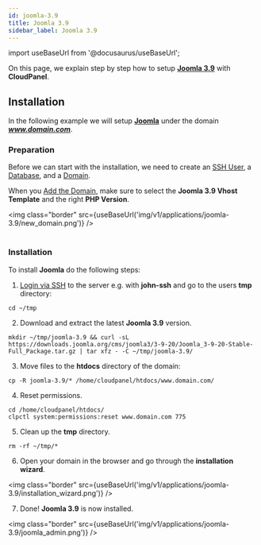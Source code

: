 ```yaml
---
id: joomla-3.9
title: Joomla 3.9
sidebar_label: Joomla 3.9
---
```


import useBaseUrl from '@docusaurus/useBaseUrl';

On this page, we explain step by step how to setup **[Joomla 3.9](https://www.joomla.org/)** with **CloudPanel**.

## Installation

In the following example we will setup **[Joomla](https://www.joomla.org/)** under the domain ***www.domain.com***.

### Preparation

Before we can start with the installation, we need to create an [SSH User](users#adding-a-user), a [Database](databases#adding-a-database), and a [Domain](domains#adding-a-domain).

When you [Add the Domain](domains#adding-a-domain), make sure to select the **Joomla 3.9 Vhost Template** and the right **PHP Version**.

<img class="border" src={useBaseUrl('img/v1/applications/joomla-3.9/new_domain.png')} /> <br /><br />

### Installation

To install **Joomla** do the following steps:

1. [Login via SSH](users#ssh-login) to the server e.g. with **john-ssh** and go to the users **tmp** directory:

```
cd ~/tmp
```

2. Download and extract the latest **Joomla 3.9** version.

```
mkdir ~/tmp/joomla-3.9 && curl -sL https://downloads.joomla.org/cms/joomla3/3-9-20/Joomla_3-9-20-Stable-Full_Package.tar.gz | tar xfz - -C ~/tmp/joomla-3.9/
```

3. Move files to the **htdocs** directory of the domain:

```
cp -R joomla-3.9/* /home/cloudpanel/htdocs/www.domain.com/
```

4. Reset permissions.

```
cd /home/cloudpanel/htdocs/
clpctl system:permissions:reset www.domain.com 775
```

5. Clean up the **tmp** directory.

```
rm -rf ~/tmp/*
```

6. Open your domain in the browser and go through the **installation wizard**.

<img class="border" src={useBaseUrl('img/v1/applications/joomla-3.9/installation_wizard.png')} />

7. Done! **Joomla 3.9** is now installed. 

<img class="border" src={useBaseUrl('img/v1/applications/joomla-3.9/joomla_admin.png')} />




